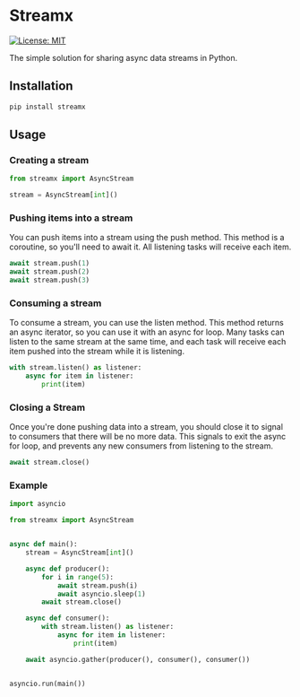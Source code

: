 # Streamx

[![License: MIT](https://img.shields.io/badge/License-MIT-yellow.svg)](https://opensource.org/licenses/MIT)

The simple solution for sharing async data streams in Python.

## Installation

```bash
pip install streamx
```

## Usage

### Creating a stream

```python
from streamx import AsyncStream

stream = AsyncStream[int]()
```

### Pushing items into a stream

You can push items into a stream using the push method. This method is a coroutine, so you'll need to await it. All listening tasks will receive each item.

```python
await stream.push(1)
await stream.push(2)
await stream.push(3)
```

### Consuming a stream

To consume a stream, you can use the listen method. This method returns an async iterator, so you can use it with an async for loop. Many tasks can listen to the same stream at the same time, and each task will receive each item pushed into the stream while it is listening.

```python
with stream.listen() as listener:
    async for item in listener:
        print(item)
```

### Closing a Stream

Once you're done pushing data into a stream, you should close it to signal to consumers that there will be no more data. This signals to exit the async for loop, and prevents any new consumers from listening to the stream.

```python
await stream.close()
```

### Example

```python
import asyncio

from streamx import AsyncStream


async def main():
    stream = AsyncStream[int]()

    async def producer():
        for i in range(5):
            await stream.push(i)
            await asyncio.sleep(1)
        await stream.close()

    async def consumer():
        with stream.listen() as listener:
            async for item in listener:
                print(item)

    await asyncio.gather(producer(), consumer(), consumer())


asyncio.run(main())
```
